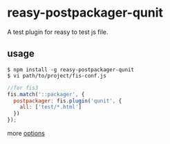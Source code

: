 # reasy-postpackager-qunit

A test plugin for reasy to test js file.

## usage

    $ npm install -g reasy-postpackager-qunit
    $ vi path/to/project/fis-conf.js


```javascript
//for fis3
fis.match('::packager', {
  postpackager: fis.plugin('qunit', {
    all: ['test/*.html']
  })
});
```

more [options](https://github.com/gruntjs/grunt-contrib-qunit)

